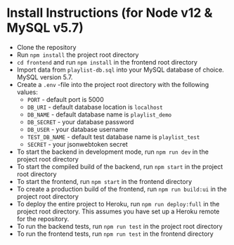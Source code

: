 # Install Instructions (for Node v12 & MySQL v5.7)

- Clone the repository
- Run `npm install` the project root directory
- `cd frontend` and run `npm install` in the frontend root directory
- Import data from `playlist-db.sql` into your MySQL database of choice. MySQL version 5.7.
- Create a `.env` -file into the project root directory with the following values:
  - `PORT` - default port is 5000
  - `DB_URI` - default database location is `localhost`
  - `DB_NAME` - default database name is `playlist_demo`
  - `DB_SECRET` - your database password
  - `DB_USER` - your database username
  - `TEST_DB_NAME` - default test database name is `playlist_test`
  - `SECRET` - your jsonwebtoken secret
- To start the backend in development mode, run `npm run dev` in the project root directory
- To start the compiled build of the backend, run `npm start` in the project root directory
- To start the frontend, run `npm start` in the frontend directory
- To create a production build of the frontend, run `npm run build:ui` in the project root directory
- To deploy the entire project to Heroku, run `npm run deploy:full` in the project root directory. This assumes you have set up a Heroku remote for the repository.
- To run the backend tests, run `npm run test` in the project root directory
- To run the frontend tests, run `npm run test` in the frontend directory
